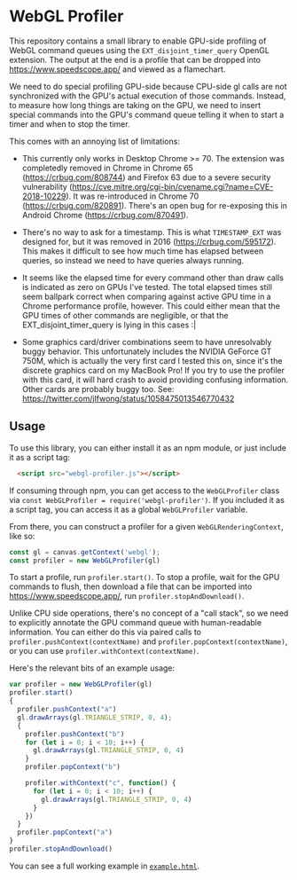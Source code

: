# WebGL Profiler

This repository contains a small library to enable GPU-side profiling of
WebGL command queues using the `EXT_disjoint_timer_query` OpenGL extension.
The output at the end is a profile that can be dropped into
https://www.speedscope.app/ and viewed as a flamechart.

We need to do special profiling GPU-side because CPU-side gl calls are not
synchronized with the GPU's actual execution of those commands. Instead, to
measure how long things are taking on the GPU, we need to insert special
commands into the GPU's command queue telling it when to start a timer and
when to stop the timer.

This comes with an annoying list of limitations:

- This currently only works in Desktop Chrome >= 70.
  The extension was completedly removed in Chrome in Chrome 65
  (https://crbug.com/808744) and Firefox 63 due to a severe security
  vulnerability (https://cve.mitre.org/cgi-bin/cvename.cgi?name=CVE-2018-10229).
  It was re-introduced in Chrome 70 (https://crbug.com/820891). There's
  an open bug for re-exposing this in Android Chrome (https://crbug.com/870491).

- There's no way to ask for a timestamp. This is what `TIMESTAMP_EXT`
  was designed for, but it was removed in 2016 (https://crbug.com/595172).
  This makes it difficult to see how much time has elapsed between queries,
  so instead we need to have queries always running.

- It seems like the elapsed time for every command other than draw calls is
  indicated as zero on GPUs I've tested. The total elapsed times still seem
  ballpark correct when comparing against active GPU time in a Chrome
  performance profile, however. This could either mean that the GPU times of
  other commands are negligible, or that the EXT_disjoint_timer_query is lying
  in this cases :|

- Some graphics card/driver combinations seem to have unresolvably buggy
  behavior. This unfortunately includes the NVIDIA GeForce GT 750M, which is
  actually the very first card I tested this on, since it's the discrete
  graphics card on my MacBook Pro! If you try to use the profiler with this
  card, it will hard crash to avoid providing confusing information. Other
  cards are probably buggy too. See: https://twitter.com/jlfwong/status/1058475013546770432

## Usage

To use this library, you can either install it as an npm module, or just
include it as a script tag:

```html
  <script src="webgl-profiler.js"></script>
```

If consuming through npm, you can get access to the `WebGLProfiler` class
via `const WebGLProfiler = require('webgl-profiler')`. If you included it
as a script tag, you can access it as a global `WebGLProfiler` variable.

From there, you can construct a profiler for a given `WebGLRenderingContext`,
like so:

```javascript
const gl = canvas.getContext('webgl');
const profiler = new WebGLProfiler(gl)
```

To start a profile, run `profiler.start()`. To stop a profile, wait for the GPU
commands to flush, then download a file that can be imported into
https://www.speedscope.app/, run `profiler.stopAndDownload()`.

Unlike CPU side operations, there's no concept of a "call stack", so we need
to explicitly annotate the GPU command queue with human-readable information.
You can either do this via paired calls to
`profiler.pushContext(contextName)` and `profiler.popContext(contextName)`, or
you can use `profiler.withContext(contextName)`.

Here's the relevant bits of an example usage:

```javascript
var profiler = new WebGLProfiler(gl)
profiler.start()
{
  profiler.pushContext("a")
  gl.drawArrays(gl.TRIANGLE_STRIP, 0, 4);
  {
    profiler.pushContext("b")
    for (let i = 0; i < 10; i++) {
      gl.drawArrays(gl.TRIANGLE_STRIP, 0, 4)
    }
    profiler.popContext("b")

    profiler.withContext("c", function() {
      for (let i = 0; i < 10; i++) {
        gl.drawArrays(gl.TRIANGLE_STRIP, 0, 4)
      }
    })
  }
  profiler.popContext("a")
}
profiler.stopAndDownload()
```

You can see a full working example in [`example.html`](example.html).